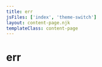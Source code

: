 ```yaml
---
title: err
jsFiles: ['index', 'theme-switch']
layout: content-page.njk
templateClass: content-page
---
```


# err

